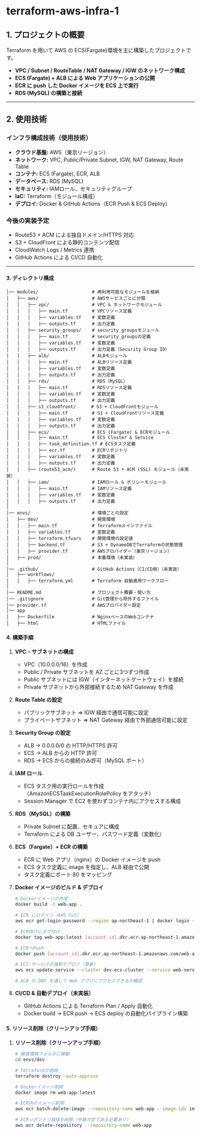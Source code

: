 # terraform-aws-infra-1

## **1. プロジェクトの概要**

Terraform を用いて AWS の ECS(Fargate)環境を主に構築したプロジェクトです。

- **VPC / Subnet / RouteTable / NAT Gateway / IGW のネットワーク構成**
- **ECS (Fargate) + ALB による Web アプリケーションの公開**
- **ECR に push した Docker イメージを ECS 上で実行**
- **RDS (MySQL) の構築と接続**

---

## **2. 使用技術**

### **インフラ構成技術（使用技術）**

- **クラウド基盤:** AWS（東京リージョン）
- **ネットワーク:** VPC, Public/Private Subnet, IGW, NAT Gateway, Route Table
- **コンテナ:** ECS (Fargate), ECR, ALB
- **データベース:** RDS (MySQL)
- **セキュリティ:** IAMロール、セキュリティグループ
- **IaC:** Terraform（モジュール構成）
- **デプロイ:** Docker & GitHub Actions（ECR Push & ECS Deploy）

### 今後の実装予定

- Route53 + ACM による独自ドメイン/HTTPS 対応
- S3 + CloudFront による静的コンテンツ配信
- CloudWatch Logs / Metrics 連携
- GitHub Actions による CI/CD 自動化

---

#### 3. ディレクトリ構成
```plaintext
│── modules/                    # 再利用可能なモジュールを格納
│   ├── aws/                    # AWSサービスごとに分類
│   │   ├── vpc/                # VPC & ネットワークモジュール
│   │   │   ├── main.tf         # VPCリソース定義
│   │   │   ├── variables.tf    # 変数定義
│   │   │   ├── outputs.tf      # 出力定義
│   │   ├── security_groups/    # security_groupsモジュール
│   │   │   ├── main.tf         # security_groupsの定義
│   │   │   ├── variables.tf    # 変数定義
│   │   │   ├── outputs.tf      # 出力定義（Security Group ID）
│   │   ├── alb/                # ALBモジュール
│   │   │   ├── main.tf         # ALBリソース定義
│   │   │   ├── variables.tf    # 変数定義
│   │   │   ├── outputs.tf      # 出力定義
│   │   ├── rds/                # RDS（MySQL）
│   │   │   ├── main.tf         # RDSリソース定義
│   │   │   ├── variables.tf    # 変数定義
│   │   │   ├── outputs.tf      # 出力定義
│   │   ├── s3_cloudfront/    　# S3 + CloudFrontモジュール
│   │   │   ├── main.tf         # S3 + CloudFrontリソース定義
│   │   │   ├── variables.tf    # 変数定義
│   │   │   ├── outputs.tf      # 出力定義
│   │   ├── ecs/                # ECS (Fargate) & ECRモジュール
│   │   │   ├── main.tf         # ECS Cluster & Service
│   │   │   ├── task_definition.tf # ECSタスク定義
│   │   │   ├── ecr.tf          # ECRリポジトリ
│   │   │   ├── variables.tf    # 変数定義
│   │   │   ├── outputs.tf      # 出力定義
│   │   ├── (route53_acm/)      # Route 53 + ACM (SSL) モジュール（未実装）
│   │   ├── iam/                # IAMロール & ポリシーモジュール
│   │   │   ├── main.tf         # IAMリソース定義
│   │   │   ├── variables.tf    # 変数定義
│   │   │   ├── outputs.tf      # 出力定義
│
│── envs/                       # 環境ごとの設定
│   ├── dev/                    # 開発環境
│   │   ├── main.tf             # Terraformメインファイル
│   │   ├── variables.tf        # 変数定義
│   │   ├── terraform.tfvars    # 開発環境の設定値
│   │   ├── backend.tf          # S3 + DynamoDBでTerraformの状態管理
│   │   ├── provider.tf         # AWSプロバイダー（東京リージョン）
│   ├── prod/                   # 本番環境（未実装）
│
│── .github/                    # GitHub Actions（CI/CD用）（未実装）
│   ├── workflows/
│   │   ├── terraform.yml       # Terraform 自動適用ワークフロー
│
│── README.md                   # プロジェクト概要・使い方
│── .gitignore                  # Git管理から除外するファイル
│── provider.tf                 # AWSプロバイダー設定
│── app
│   ├── Dockerfile              # NginxベースのWebコンテナ
│   ├── html                    # HTMLファイル
```

#### 4. 構築手順
1. **VPC・サブネットの構成**

   - VPC（10.0.0.0/16）を作成
   - Public / Private サブネットを AZ ごとに3つずつ作成
   - Public サブネットには IGW（インターネットゲートウェイ）を接続
   - Private サブネットから外部接続するため NAT Gateway を作成

2. **Route Table の設定**

   - パブリックサブネット ⇒ IGW 経由で通信可能に設定
   - プライベートサブネット ⇒ NAT Gateway 経由で外部通信可能に設定

3. **Security Group の設定**

   - ALB → 0.0.0.0/0 の HTTP/HTTPS 許可
   - ECS → ALB からの HTTP 許可
   - RDS → ECS からの接続のみ許可（MySQL ポート）

4. **IAM ロール**

   - ECS タスク用の実行ロールを作成（AmazonECSTaskExecutionRolePolicy をアタッチ）
   - Session Manager で EC2 を使わずコンテナ内にアクセスする構成

5. **RDS（MySQL）の構築**

   - Private Subnet に配置、セキュアに構成
   - Terraform による DB ユーザー、パスワード定義（変数化）

6. **ECS（Fargate）+ ECR の構築**

   - ECR に Web アプリ（nginx）の Docker イメージを push
   - ECS タスク定義に image を指定し、ALB 経由で公開
   - タスク定義にポート 80 をマッピング

7. **Docker イメージのビルド & デプロイ**

   ```bash
   # Dockerイメージの作成
   docker build -t web-app .

   # ECR にログイン（AWS CLI）
   aws ecr get-login-password --region ap-northeast-1 | docker login --username AWS --password-stdin [account_id].dkr.ecr.ap-northeast-1.amazonaws.com

   # ECR向けにタグ付け
   docker tag web-app:latest [account_id].dkr.ecr.ap-northeast-1.amazonaws.com/web-app:latest

   # ECRへPush
   docker push [account_id].dkr.ecr.ap-northeast-1.amazonaws.com/web-app:latest

   # ECS サービスの強制デプロイ（更新）
   aws ecs update-service --cluster dev-ecs-cluster --service web-service --force-new-deployment

   # ALB の DNS を通して Web アプリにアクセスできるか確認

8. **CI/CD & 自動デプロイ（未実装）**
   - GitHub Actions による Terraform Plan / Apply 自動化
   - Docker build → ECR push → ECS deploy の自動化パイプライン構築

#### 5. リソース削除（クリーンアップ手順）
1. **リソース削除（クリーンアップ手順）**
   ```bash
   # 開発環境フォルダに移動
   cd envs/dev

   # Terraformで削除
   terraform destroy -auto-approve

   # Dockerイメージ削除
   docker image rm web-app:latest

   # ECR内のイメージ削除
   aws ecr batch-delete-image --repository-name web-app --image-ids imageTag=latest

   # ECRリポジトリ自体を削除（中身が空である必要あり）
   aws ecr delete-repository --repository-name web-app

